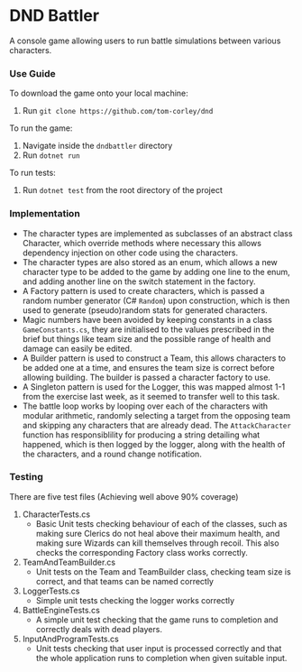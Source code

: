# DND Battler

A console game allowing users to run battle simulations between various characters.

###  Use Guide
To download the game onto your local machine:
1. Run `git clone https://github.com/tom-corley/dnd`

To run the game:
1. Navigate inside the `dndbattler` directory
2. Run `dotnet run`

To run tests:
1. Run `dotnet test` from the root directory of the project

### Implementation

- The character types are implemented as subclasses of an abstract class Character, which override methods where necessary this allows dependency injection on other code using the characters.
- The character types are also stored as an enum, which allows a new character type to be added to the game by adding one line to the enum, and adding another line on the switch statement in the factory.
- A Factory pattern is used to create characters, which is passed a random number generator (C# `Random`) upon construction, which is then used to generate (pseudo)random stats for generated characters.
- Magic numbers have been avoided by keeping constants in a class `GameConstants.cs`, they are initialised to the values prescribed in the brief but things like team size and the possible range of health and damage can easily be edited.
- A Builder pattern is used to construct a Team, this allows characters to be added one at a time, and ensures the team size is correct before allowing building. The builder is passed a character factory to use.
- A Singleton pattern is used for the Logger, this was mapped almost 1-1 from the exercise last week, as it seemed to transfer well to this task.
- The battle loop works by looping over each of the characters with modular arithmetic, randomly selecting a target from the opposing team and skipping any characters that are already dead. The `AttackCharacter` function has responsiblility for producing a string detailing what happened, which is then logged by the logger, along with the health of the characters, and a round change notification.

### Testing

There are five test files (Achieving well above 90% coverage)
1. CharacterTests.cs
    - Basic Unit tests checking behaviour of each of the classes, such as making sure Clerics do not heal above their maximum health, and making sure Wizards can kill themselves through recoil. This also checks the corresponding Factory class works correctly.
2. TeamAndTeamBuilder.cs
    - Unit tests on the Team and TeamBuilder class, checking team size is correct, and that teams can be named correctly
3. LoggerTests.cs
    - Simple unit tests checking the logger works correctly
4. BattleEngineTests.cs
    - A simple unit test checking that the game runs to completion and correctly deals with dead players.
5. InputAndProgramTests.cs
    - Unit tests checking that user input is processed correctly and that the whole application runs to completion when given suitable input.




